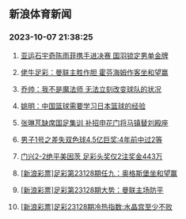 ## 新浪体育新闻 
### 2023-10-07 21:38:25

1. [亚运石宇奇陈雨菲携手进决赛 国羽锁定男单金牌](https://sports.sina.com.cn/others/badmin/2023-10-06/doc-imzqethh1023067.shtml)

2. [佬牛足彩：曼联主胜作胆 霍芬海姆作客坐和望赢](https://sports.sina.com.cn/l/2023-10-07/doc-imzqfyzr1781930.shtml)

3. [乔帅：我不是魔法师 无法立刻改变球队的状况](https://sports.sina.com.cn/basketball/cba/2023-10-06/doc-imzqethi7806916.shtml)

4. [姚明：中国篮球需要学习日本篮球的经验](https://sports.sina.com.cn/basketball/cba/2023-10-06/doc-imzqethc7151934.shtml)

5. [张琳芃缺席国足集训 补招申花门将马镇替刘殿座](https://sports.sina.com.cn/china/2023-10-06/doc-imzqethh1027954.shtml)

6. [男子1号之差失双色球4.5亿巨奖:4年前中过2等](https://sports.sina.com.cn/l/2023-10-07/doc-imzqenym7917053.shtml)

7. [门兴2-2绝平美因茨 足彩头奖仅2注奖金443万](https://sports.sina.com.cn/l/2023-10-07/doc-imzqfqmw0582643.shtml)

8. [[新浪彩票]足彩第23128期任九：奥格斯堡坐和望赢](https://sports.sina.com.cn/l/2023-10-07/doc-imzqenym7927835.shtml)

9. [[新浪彩票]足彩第23128期大势：曼联主场防平](https://sports.sina.com.cn/l/2023-10-07/doc-imzqenym7927589.shtml)

10. [[新浪彩票]足彩23128期冷热指数:水晶宫至少不败](https://sports.sina.com.cn/l/2023-10-07/doc-imzqexpz7045421.shtml)

